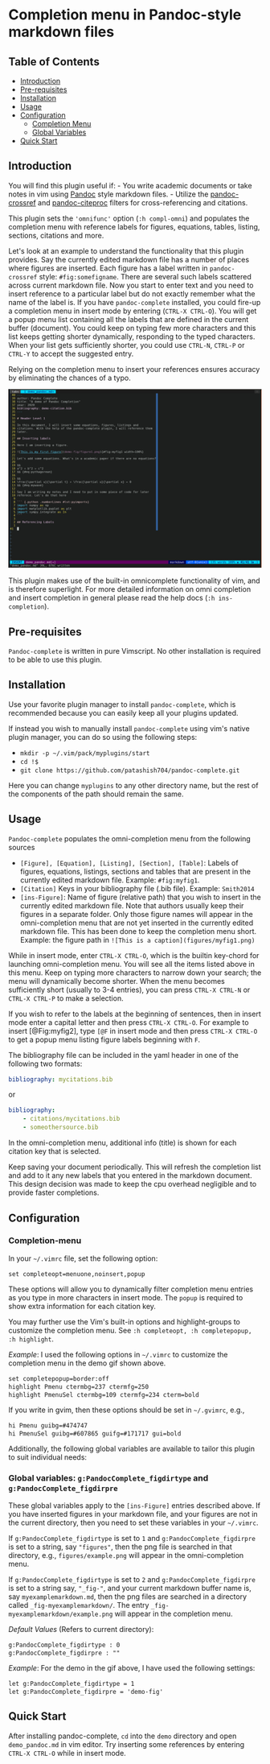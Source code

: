 # Completion menu in Pandoc-style markdown files

## Table of Contents

- [Introduction](#introduction)
- [Pre-requisites](#pre-requisites)
- [Installation](#installation)
- [Usage](#Usage)
- [Configuration](#configuration)
    - [Completion Menu](#completion-menu)
    - [Global Variables](#global-variables-gpandoccomplete_figdirtype-and-gpandoccomplete_figdirpre)
- [Quick Start](#quick-start)

## Introduction

You will find this plugin useful if:
    - You write academic documents or take notes in vim using
      [Pandoc](https://github.com/jgm/pandoc) style markdown files.
    - Utilize the
      [pandoc-crossref](https://github.com/lierdakil/pandoc-crossref) and
      [pandoc-citeproc](https://github.com/jgm/pandoc-citeproc) filters for
      cross-referencing and citations.

This plugin sets the `'omnifunc'` option (`:h compl-omni`) and populates the
completion menu with reference labels for figures, equations, tables, listing,
sections, citations and more.

Let's look at an example to understand the functionality that this plugin
provides. Say the currently edited markdown file has a number of places where
figures are inserted. Each figure has a label written in `pandoc-crossref`
style: `#fig:somefigname`. There are several such labels scattered across
current markdown file. Now you start to enter text and you need to insert
reference to a particular label but do not exactly remember what the name of
the label is.  If you have `pandoc-complete` installed, you could fire-up a
completion menu in insert mode by entering (`CTRL-X CTRL-O`). You will get a
popup menu list containing all the labels that are defined in the current
buffer (document). You could keep on typing few more characters and this list
keeps getting shorter dynamically, responding to the typed characters. When
your list gets sufficiently shorter, you could use `CTRL-N`, `CTRL-P` or
`CTRL-Y` to accept the suggested entry.

Relying on the completion menu to insert your references ensures accuracy by
eliminating the chances of a typo.

![A demonstration of how the CTRL-X CTRL-O key-chord fires up a completion menu](demo/Peek-demo.gif "Peek-demo")

This plugin makes use of the built-in omnicomplete functionality of vim, and is
therefore superlight. For more detailed information on omni completion and
insert completion in general please read the help docs (`:h ins-completion`).

## Pre-requisites

`Pandoc-complete` is written in pure Vimscript. No other installation is
required to be able to use this plugin.

## Installation

Use your favorite plugin manager to install `pandoc-complete`, which is
recommended because you can easily keep all your plugins updated.

If instead you wish to manually install `pandoc-complete` using vim's native
plugin manager, you can do so using the following steps:

- `mkdir -p ~/.vim/pack/myplugins/start`
- `cd !$`
- `git clone https://github.com/patashish704/pandoc-complete.git`

Here you can change `myplugins` to any other directory name, but the rest of the
components of the path should remain the same.

## Usage

`Pandoc-complete` populates the omni-completion menu from the following sources

- `[Figure], [Equation], [Listing], [Section], [Table]`: Labels of figures,
  equations, listings, sections and tables that are present in the currently
  edited markdown file. Example: `#fig:myfig1`.
- `[Citation]` Keys in your bibliography file (.bib file). Example: `Smith2014`
- `[ins-Figure]`: Name of figure (relative path) that you wish to insert in the
  currently edited markdown file. Note that authors usually keep their figures
  in a separate folder. Only those figure names will appear in the
  omni-completion menu that are not yet inserted in the currently edited
  markdown file. This has been done to keep the completion menu short. Example:
  the figure path in `![This is a caption](figures/myfig1.png)`

While in insert mode, enter `CTRL-X CTRL-O`, which is the builtin key-chord for
launching omni-completion menu. You will see all the items listed above in this
menu. Keep on typing more characters to narrow down your search; the menu will
dynamically become shorter. When the menu becomes sufficiently short (usually
to 3-4 entries), you can press `CTRL-X CTRL-N` or `CTRL-X CTRL-P` to make a
selection.

If you wish to refer to the labels at the beginning of sentences, then in
insert mode enter a capital letter and then press `CTRL-X CTRL-O`. For example
to insert [@Fig:myfig2], type `[@F` in insert mode and then press `CTRL-X
CTRL-O` to get a popup menu listing figure labels beginning with `F`.

The bibliography file can be included in the yaml header in one of the
following two formats:

``` yaml
bibliography: mycitations.bib
```

or

``` yaml
bibliography:
    - citations/mycitations.bib
    - someothersource.bib
```

In the omni-completion menu, additional info (title) is shown for each citation
key that is selected.

Keep saving your document periodically. This will refresh the completion list
and add to it any new labels that you entered in the markdown document. This
design decision was made to keep the cpu overhead negligible and to provide
faster completions.

## Configuration

### Completion-menu

In your `~/.vimrc` file, set the following option:

``` vim
set completeopt=menuone,noinsert,popup
```

These options will allow you to dynamically filter completion menu entries as
you type in more characters in insert mode. The `popup` is required to show
extra information for each citation key.

You may further use the Vim's built-in options and highlight-groups to
customize the completion menu. See `:h completeopt, :h completepopup, :h
highlight`.

*Example*: I used the following options in `~/.vimrc` to customize the
completion menu in the demo gif shown above.

``` vim
set completepopup=border:off
highlight Pmenu ctermbg=237 ctermfg=250
highlight PmenuSel ctermbg=109 ctermfg=234 cterm=bold
```

If you write in gvim, then these options should be set in `~/.gvimrc`, e.g.,

``` vim
hi Pmenu guibg=#474747
hi PmenuSel guibg=#607865 guifg=#171717 gui=bold
```

Additionally, the following global variables are available to tailor this
plugin to suit individual needs:

### Global variables: `g:PandocComplete_figdirtype` and `g:PandocComplete_figdirpre`

These global variables apply to the `[ins-Figure]` entries described above. If
you have inserted figures in your markdown file, and your figures are not in
the current directory, then you need to set these variables in your `~/.vimrc`.

If `g:PandocComplete_figdirtype` is set to `1` and `g:PandocComplete_figdirpre`
is set to a string, say `"figures"`, then the png file is searched in that
directory, e.g., `figures/example.png` will appear in the omni-completion menu.

If `g:PandocComplete_figdirtype` is set to `2` and `g:PandocComplete_figdirpre`
is set to a string say, `"_fig-"`, and your current markdown buffer name is,
say `myexamplemarkdown.md`, then the png files are searched in a directory
called `_fig-myexamplemarkdown/`. The entry
`_fig-myexamplemarkdown/example.png` will appear in the completion menu.

*Default Values* (Refers to current directory):

    g:PandocComplete_figdirtype : 0
    g:PandocComplete_figdirpre : ""

*Example*: For the demo in the gif above, I have used the following settings:

``` vim
let g:PandocComplete_figdirtype = 1
let g:PandocComplete_figdirpre = 'demo-fig'
```

## Quick Start

After installing pandoc-complete, `cd` into the `demo` directory and open
`demo_pandoc.md` in vim editor. Try inserting some references by entering
`CTRL-X CTRL-O` while in insert mode.
